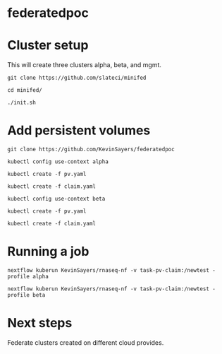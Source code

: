 # federatedpoc

# Cluster setup
This will create three clusters alpha, beta, and mgmt.

`git clone https://github.com/slateci/minifed`

`cd minifed/`

`./init.sh`

# Add persistent volumes
`git clone https://github.com/KevinSayers/federatedpoc`

`kubectl config use-context alpha`

`kubectl create -f pv.yaml`

`kubectl create -f claim.yaml`

`kubectl config use-context beta`

`kubectl create -f pv.yaml`

`kubectl create -f claim.yaml`

# Running a job 
`nextflow kuberun KevinSayers/rnaseq-nf -v task-pv-claim:/newtest -profile alpha`

`nextflow kuberun KevinSayers/rnaseq-nf -v task-pv-claim:/newtest -profile beta`

# Next steps
Federate clusters created on different cloud provides. 

